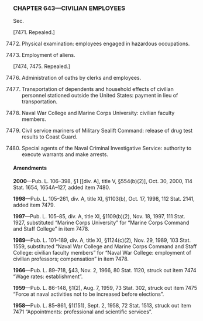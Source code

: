 ### **CHAPTER 643—CIVILIAN EMPLOYEES** ###

Sec.

[7471. Repealed.]

7472. Physical examination: employees engaged in hazardous occupations.

7473. Employment of aliens.

[7474, 7475. Repealed.]

7476. Administration of oaths by clerks and employees.

7477. Transportation of dependents and household effects of civilian personnel stationed outside the United States: payment in lieu of transportation.

7478. Naval War College and Marine Corps University: civilian faculty members.

7479. Civil service mariners of Military Sealift Command: release of drug test results to Coast Guard.

7480. Special agents of the Naval Criminal Investigative Service: authority to execute warrants and make arrests.

#### Amendments ####

**2000**—Pub. L. 106–398, §1 [[div. A], title V, §554(b)(2)], Oct. 30, 2000, 114 Stat. 1654, 1654A–127, added item 7480.

**1998**—Pub. L. 105–261, div. A, title XI, §1103(b), Oct. 17, 1998, 112 Stat. 2141, added item 7479.

**1997**—Pub. L. 105–85, div. A, title XI, §1109(b)(2), Nov. 18, 1997, 111 Stat. 1927, substituted “Marine Corps University” for “Marine Corps Command and Staff College” in item 7478.

**1989**—Pub. L. 101–189, div. A, title XI, §1124(c)(2), Nov. 29, 1989, 103 Stat. 1559, substituted “Naval War College and Marine Corps Command and Staff College: civilian faculty members” for “Naval War College: employment of civilian professors; compensation” in item 7478.

**1966**—Pub. L. 89–718, §43, Nov. 2, 1966, 80 Stat. 1120, struck out item 7474 “Wage rates: establishment”.

**1959**—Pub. L. 86–148, §1(2), Aug. 7, 1959, 73 Stat. 302, struck out item 7475 “Force at naval activities not to be increased before elections”.

**1958**—Pub. L. 85–861, §1(151), Sept. 2, 1958, 72 Stat. 1513, struck out item 7471 “Appointments: professional and scientific services”.